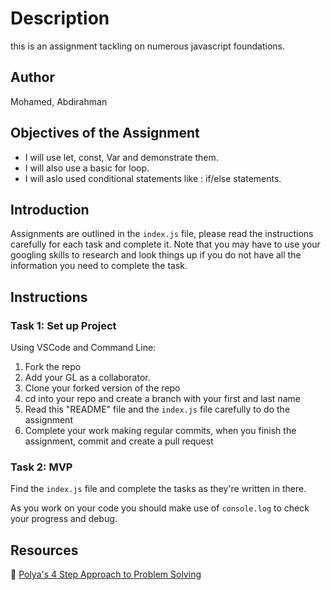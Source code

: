 # Description

this is an assignment tackling on numerous javascript foundations.

## Author 

Mohamed, Abdirahman 

## Objectives of the Assignment

- I will use let, const, Var and demonstrate them.
- I will also use  a basic for loop.
- I will aslo used conditional statements like : if/else statements.

## Introduction

Assignments are outlined in the `index.js` file, please read the instructions carefully for each task and complete it. Note that you may have to use your googling skills to research and look things up if you do not have all the information you need to complete the task.


## Instructions

### Task 1: Set up Project

Using VSCode and Command Line:


1. Fork the repo
2. Add your GL as a collaborator.
3. Clone your forked version of the repo
4. cd into your repo and create a branch with your first and last name
4. Read this "README" file and the `index.js` file carefully to do the assignment
5. Complete your work making regular commits, when you finish the assignment, commit and create a pull request

### Task 2: MVP

Find the `index.js` file and complete the tasks as they're written in there. 

As you work on your code you should make use of `console.log` to check your progress and debug.


## Resources

🧮 [Polya's 4 Step Approach to Problem Solving](http://web.mnstate.edu/peil/M110/Worksheet/PolyaProblemSolve.pdf)
